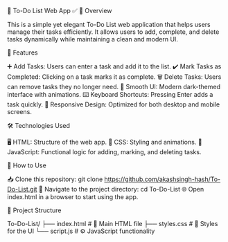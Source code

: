 📝 To-Do List Web App ✅
📌 Overview

This is a simple yet elegant To-Do List web application
that helps users manage their tasks efficiently.
It allows users to add, complete, and delete tasks
dynamically while maintaining a clean and modern UI.


🚀 Features

➕ Add Tasks: Users can enter a task and add it to the list.
✔️ Mark Tasks as Completed: Clicking on a task marks it as complete.
🗑️ Delete Tasks: Users can remove tasks they no longer need.
🎨 Smooth UI: Modern dark-themed interface with animations.
⌨️ Keyboard Shortcuts: Pressing Enter adds a task quickly.
📱 Responsive Design: Optimized for both desktop and mobile screens.

🛠 Technologies Used

🖥️ HTML: Structure of the web app.
🎨 CSS: Styling and animations.
📜 JavaScript: Functional logic for adding, marking, and deleting tasks.

📖 How to Use

📥 Clone this repository:
git clone https://github.com/akashsingh-hash/To-Do-List.git
📂 Navigate to the project directory:
cd To-Do-List
🌐 Open index.html in a browser to start using the app.

📂 Project Structure

To-Do-List/
├── index.html     # 📄 Main HTML file
├── styles.css     # 🎨 Styles for the UI
└── script.js      # ⚙️ JavaScript functionality
